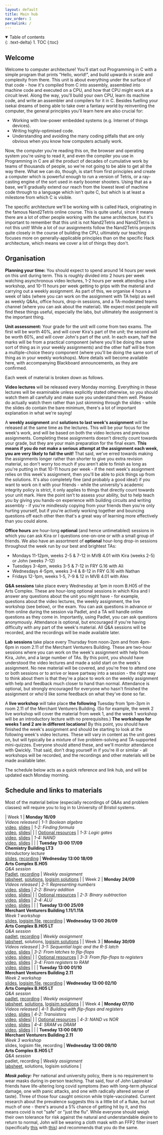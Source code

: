 ```yaml
---
layout: default
title: Main hub
nav_order: 1
permalink: /
---
```


<details open markdown="block">
<summary>
Table of contents
</summary>
{: .text-delta}
1. TOC
{:toc}
</details>

## Welcome

Welcome to computer architecture! You'll start out Programming in C with a simple program that prints "Hello, world!", and build upwards in scale and complexity from there. This unit is about everything under the surface of that code - how it's compiled from C into assembly, assembled into machine code and executed on a CPU, and how that CPU might work at a circuit level. Along the way, you'll build your own CPU, learn its machine code, and write an assembler and compilers for it in C. Besides fuelling your isekai dreams of being able to take over a fantasy world by reinventing the computer, the general principles you'll learn here are also crucial for:

* Working with low-power embedded systems (e.g. Internet of things devices).
* Writing highly-optimised code.
* Understanding and avoiding the many coding pitfalls that are only obvious when you know how computers actually work.

Now, the computer you're reading this on, the browser and operating system you're using to read it, and even the compiler you use in Programming in C are all the product of decades of cumulative work by teams of thousands of people, so we're not going to be able to get all the way there. What we can do, though, is start from first principles and create a computer which is powerful enough to run a version of Tetris, or a ray-casting engine of the sort used in early boomer shooters. Using that as a base, we'll gradually extend our reach from the lowest level of machine code through to a language which isn't quite C, but which is at least a milestone from which C is visible.

The specific architecture we'll be working with is called Hack, originating in the famous Nand2Tetris online course. This is quite useful, since it means there are a lot of other people working with the same architecture, but it's important to remember that this unit is not Nand2Tetris and Nand2Tetris is not this unit! While a lot of our assignments follow the Nand2Tetris projects quite closely in the course of building the CPU, ultimately our teaching focuses more on generally-applicable principles than on the specific Hack architecture, which means we cover a lot of things they don't.

## Organisation

**Planning your time:** You should expect to spend around 14 hours per week on this unit during term. This is roughly divided into 2 hours per week watching asynchronous video lectures, 1-2 hours per week attending a live workshop, and 10-11 hours per week getting to grips with the material and carrying out a weekly assignment. As part of this, we organise 4 hours a week of labs (where you can work on the assignment with TA help) as well as weekly Q&As, office hours, drop-in sessions, and a TA-moderated teams channel (where you can ask about the material). We expect most people will find these things useful, especially the labs, but ultimately the assignment is the important thing.

**Unit assessment:** Your grade for the unit will come from two exams. The first will be worth 40%, and will cover Kira's part of the unit; the second will be worth 60%, and will cover John's part of the unit. In each exam, half the marks will be from a practical component (where you'll be doing the same sort of thing as in your weekly assignments) and the other half will be from a multiple-choice theory component (where you'll be doing the same sort of thing as in your weekly workshops). More details will become available here, with accompanying Blackboard announcements, as they are confirmed.

Each week of material is broken down as follows.

**Video lectures** will be released every Monday morning. Everything in these lectures will be examinable unless explicitly stated otherwise, so you should watch them all carefully and make sure you understand them well. Please do actually watch them rather than just skimming through the slides - while the slides do contain the bare minimum, there's a lot of important explanation in what we're saying!

A **weekly assignment** and **solutions to last week's assignment** will be released at the same time as the lectures. This will be your focus for the week's work, and will be based on both the video lectures and previous assignments. Completing these assignments doesn't directly count towards your grade, but they are your main preparation for the final exam. **This means if you do not make a serious attempt at the assignment each week, you are very likely to fail the unit!** That said, we've erred towards making the assignments longer rather than shorter to give you extra revision material, so don't worry too much if you aren't able to finish as long as you're putting in that 10-11 hours per week - if the next week's assignment relies on this week's assignment, then you'll be able to pick things up from the solutions. It's also completely fine (and probably a good idea!) if you want to work on it with your friends - while the university's academic integrity policy is strict, it only applies to things that directly count towards your unit mark. Here the point isn't to assess your ability, but to help teach you by giving you hands-on experience with building circuits and writing assembly - if you're mindlessly copying from your friends then you're only hurting yourself, but if you're actively working together and bouncing questions off each other then that's a great way of learning more effectively than you could alone.

**Office hours** are hour-long **optional** (and hence untimetabled) sessions in which you can ask Kira or I questions one-on-one or with a small group of friends. We also have an assortment of **optional** hour-long drop-in sessions throughout the week run by our best and brightest TAs:

- Mondays 11-12pm, weeks 2-5 & 7-12 in MVB 4.01 with Kira (weeks 2-5) or John (weeks 7-12)
- Tuesdays 3-4pm, weeks 3-5 & 7-12 in FRY G.16 with Ali
- Wednesdays 4-5pm, weeks 3-4 & 8-12 in FRY G.16 with Nathan
- Fridays 12-1pm, weeks 1-5, 7-9 & 12 in MVB 4.01 with Alex

**Q&A sessions** take place every Wednesday at 1pm in room B.H05 of the Arts Complex. These are hour-long optional sessions in which Kira and I answer any questions about the unit you might have - for example, questions about the video lectures, the weekly assignment, the live workshop (see below), or the exam. You can ask questions in advance or from online during the session via Padlet, and a TA will handle online questions as they come in. Importantly, using Padlet, you can ask questions anonymously. Attendance is optional, but encouraged if you're having difficulty with any part of the week's material. All Q&A sessions will be recorded, and the recordings will be made available later.

**Lab sessions** take place every Thursday from noon-2pm and from 4pm-6pm in room 2.11 of the Merchant Venturers Building. These are two-hour sessions where you can work on the week's assignment with help from Kira, John, and a large number of TAs. By this point, you should have understood the video lectures and made a solid start on the week's assignment. No new material will be covered, and you're free to attend one or both sessions or to arrive or leave partway into a session - the right way to think about them is that they're a place to work on the weekly assignment with help and feedback much closer to hand than normal. Attendance is optional, but strongly encouraged for everyone who hasn't finished the assignment or who'd like some feedback on what they've done so far. 

A **live workshop** will take place **the following** Tuesday from 1pm-3pm in room 2.11 of the Merchant Venturers Building. (So for example, the week 2 live workshop will cover the material from week 1, and the week 1 workshop will be an introductory lecture with no prerequisites.) **The workshops for weeks 1 and 2 are in different locations!** By this point, you should have finished the week's assignment and should be starting to look at the following week's video lectures. These will vary in content as the unit goes on, but will typically be a mixture of live problem-solving and TA-supported mini-quizzes. Everyone should attend these, and we'll monitor attendance with Qwickly. That said, don't drag yourself in if you're ill or similar - all workshops will be recorded, and the recordings and other materials will be made available later.

The schedule below acts as a quick reference and link hub, and will be updated each Monday morning.

## Schedule and links to materials

Most of the material below (especially recordings of Q&As and problem classes) will require you to log in to University of Bristol systems.

| Week 1 | **Monday 16/09**<br>_Videos released_ | _1-1: Boolean algebra_<br> [video](https://mediasite.bris.ac.uk/Mediasite/Play/5eed5e0eb3304ba8a3ea72aac62082f91d), [slides](../week1/1.1_boolean_algebra.pdf) | _1-2: Finding formula_<br> [video](https://mediasite.bris.ac.uk/Mediasite/Play/59097be1ff3c462e963fdae1a9f233771d), [slides](../week1/1.2_finding_formula.pdf)| 
| | [Optional resources](../readings/#week-1-reading) | _1-3: Logic gates_<br> [video](https://mediasite.bris.ac.uk/Mediasite/Play/9c59a68333d64fe38ddcda01b2080fa21d), [slides](../week1/1.3_logic_gates.pdf) | _1-4: NAND_<br> [video](https://mediasite.bris.ac.uk/Mediasite/Play/1e731480e83e480d802eb60dac468f2e1d), [slides](../week1/1.4_nand.pdf) |
| | **Tuesday 13:00 17/09**<br>**Chemistry Building LT3**<br>_Introductory lecture_<br>[slides](../week1/intro-talk.pdf), [recording](https://mediasite.bris.ac.uk/Mediasite/Play/04a15e74e0f040f4bb332ccdf85827171d) | **Wednesday 13:00 18/09**<br>**Arts Complex B.H05**<br>_Q&A session_<br>[Padlet](https://uob.padlet.org/alexcockrean/intro-to-computer-architecture-1st-week-q-a-s0d3ptqgx1st6d0w), [recording](https://mediasite.bris.ac.uk/Mediasite/Play/45d03d6c20c642bf8aa64e7e3af592161d) | _Weekly assignment_<br>[labsheet](../week1/labsheet.pdf), [solutions](../week1/labsheet_answers.pdf), [logisim solutions](../week1/labsheet_logisim_answers.circ) |
| Week 2 | **Monday 24/09**<br>_Videos released_ | _2-1: Representing numbers_<br> [video](https://mediasite.bris.ac.uk/Mediasite/Play/92791a56c763406b96bbda5659ba7f071d), [slides](../week2/2.1_representing_numbers.pdf) | _2-2: Binary addition_<br> [video](https://mediasite.bris.ac.uk/Mediasite/Play/06ce9e7742a447709fc5492a9f52c2281d), [slides](../week2/2.2_binary_addition.pdf)| 
| | [Optional resources](../readings/#week-2-reading) | _2-3: Binary subtraction_<br> [video](https://mediasite.bris.ac.uk/Mediasite/Play/32660e5244fd4143bf8d60704f4981061d), [slides](../week2/2.3_binary_subtraction.pdf) | _2-4: ALU_<br> [video](https://mediasite.bris.ac.uk/Mediasite/Play/cabdc8ae860b4991bd0e733d4b2209391d), [slides](../week2/2.4_alu.pdf) |
| | **Tuesday 13:00 25/09**<br>**Merchant Venturers Building 1.11/1.11A**<br>_Week 1 workshop_<br>[slides](../week1/workshop.pdf), [logisim file](../week1/workshop.circ), [recording](https://mediasite.bris.ac.uk/Mediasite/Play/e378f04426364e1597c2dd2d4e4511371d) | **Wednesday 13:00 26/09**<br>**Arts Complex B.H05 LT**<br>_Q&A session_<br>[padlet](https://uob.padlet.org/alexcockrean/intro-to-computer-architecture-2nd-week-q-a-32iqpqfhmb0uacyh), [recording](https://mediasite.bris.ac.uk/Mediasite/Play/a4cce9f899d94091b6b66fbc402f33a51d) | _Weekly assignment_<br>[labsheet](../week2/labsheet.pdf), solutions, [logisim solutions](../week2/labsheet_answers.circ) |
| Week 3 | **Monday 30/09**<br>_Videos released_ | _3-1: Sequential logic and the R-S latch_<br> [video](https://uob-my.sharepoint.com/:v:/g/personal/fz19826_bristol_ac_uk/Eef78_cLOMtHs0QDZRXf2KUBuEWCa0BbCPf9dM_AWHz5DA?e=cgglmc), [slides](../week3/3-1.pdf) | _3-2: From latches to flip-flops_<br> [video](https://uob-my.sharepoint.com/:v:/g/personal/fz19826_bristol_ac_uk/EQTPw6MFVzpFj1awXCakYKsB20jp2QgkJMUiQPWeaqxt_w?nav=eyJyZWZlcnJhbEluZm8iOnsicmVmZXJyYWxBcHAiOiJTdHJlYW1XZWJBcHAiLCJyZWZlcnJhbFZpZXciOiJTaGFyZURpYWxvZyIsInJlZmVycmFsQXBwUGxhdGZvcm0iOiJXZWIiLCJyZWZlcnJhbE1vZGUiOiJ2aWV3In19&e=eK52ue), [slides](../week3/3-2.pdf)| 
| | [Optional resources](../readings/#week-3-reading) | _3-3: From flip-flops to registers_<br> [video](https://uob-my.sharepoint.com/:v:/g/personal/fz19826_bristol_ac_uk/EczJj_92uiJLoI4fq4CouggBcOVyiFL3cJVhIWIH0LfMrQ?nav=eyJyZWZlcnJhbEluZm8iOnsicmVmZXJyYWxBcHAiOiJTdHJlYW1XZWJBcHAiLCJyZWZlcnJhbFZpZXciOiJTaGFyZURpYWxvZyIsInJlZmVycmFsQXBwUGxhdGZvcm0iOiJXZWIiLCJyZWZlcnJhbE1vZGUiOiJ2aWV3In19&e=TYKpyw), [slides](../week3/3-3.pdf) | _3-4: From registers to RAM_<br> [video](https://uob-my.sharepoint.com/:v:/g/personal/fz19826_bristol_ac_uk/EWxmc0f3RvROphiOm38xYaQB3nrjNElwZcfxwkUpzjXFAA?nav=eyJyZWZlcnJhbEluZm8iOnsicmVmZXJyYWxBcHAiOiJTdHJlYW1XZWJBcHAiLCJyZWZlcnJhbFZpZXciOiJTaGFyZURpYWxvZyIsInJlZmVycmFsQXBwUGxhdGZvcm0iOiJXZWIiLCJyZWZlcnJhbE1vZGUiOiJ2aWV3In19&e=ugEkuS), [slides](../week3/3-4.pdf) |
| | **Tuesday 13:00 01/10**<br>**Merchant Venturers Building 2.11**<br>_Week 2 workshop_<br>[slides](../week2/workshop.pdf), [logisim file](../week2/workshop.circ), [recording](https://mediasite.bris.ac.uk/Mediasite/Play/36b8e1925a104999af9f286aa5961fdd1d) | **Wednesday 13:00 02/10**<br>**Arts Complex B.H05 LT**<br>_Q&A session_<br>[padlet](https://uob.padlet.org/alexcockrean/intro-to-computer-architecture-3rd-week-q-a-8ppbs8v78urq8tks), [recording](https://mediasite.bris.ac.uk/Mediasite/Play/7fc8d3a6dd9c4585b7658800f79b526a1d) | _Weekly assignment_<br>[labsheet](../week3/labsheet.pdf), [solutions](/week3/labsheet_solutions.pdf), [logisim solutions](../week3/labsheet_solutions.circ) |
| Week 4 | **Monday 07/10**<br>_Videos released_ | _4-1: Building with flip-flops and registers_<br> [video](https://uob-my.sharepoint.com/:v:/g/personal/fz19826_bristol_ac_uk/Eamq8Xrm5pRLkDTimZxLAcoB5epWuow3jwji87WDGUCu7g?nav=eyJyZWZlcnJhbEluZm8iOnsicmVmZXJyYWxBcHAiOiJPbmVEcml2ZUZvckJ1c2luZXNzIiwicmVmZXJyYWxBcHBQbGF0Zm9ybSI6IldlYiIsInJlZmVycmFsTW9kZSI6InZpZXciLCJyZWZlcnJhbFZpZXciOiJNeUZpbGVzTGlua0NvcHkifX0&e=eayhlo), [slides](../week4/4-1.pdf) | _4-2: Transistors_<br> [video](https://mediasite.bris.ac.uk/Mediasite/Play/420671f3f8f14b3d9162da827f6956631d), [slides](../week4/4-2.pdf)| 
| | [Optional resources](../readings/#week-4-reading) | _4-3: NAND vs NOR_<br> [video](https://mediasite.bris.ac.uk/Mediasite/Play/a2cc6fa5f5034ae0a5f82d62ab6152ab1d), [slides](../week4/4-3.pdf) | _4-4: SRAM vs DRAM_<br> [video](https://mediasite.bris.ac.uk/Mediasite/Play/ec59f285089946828bac964135735c891d), [slides](../week4/4-4.pdf) |
| | **Tuesday 13:00 08/10**<br>**Merchant Venturers Building 2.11**<br>_Week 3 workshop_<br>slides, logisim file, recording | **Wednesday 13:00 09/10**<br>**Arts Complex B.H05 LT**<br>_Q&A session_<br>padlet, recording | _Weekly assignment_<br>[labsheet](../week4/labsheet.pdf), solutions, logisim solutions |

***Mask policy:*** Per national and university policy, there is no requirement to wear masks during in-person teaching. That said, four of John Lapinskas' friends have life-altering long covid symptoms (two with long-term physical damage, one with panic attacks, and one with radically altered sense of taste). Three of those four caught omicron while triple-vaccinated. Current research about the prevalence suggests this is a little bit of a fluke, but not much of one - there's around a 5% chance of getting hit by it, and this means covid is not "safe" or "just the flu". While everyone should weigh their own tolerance for risk against the natural and understandable desire to return to normal, John will be wearing a cloth mask with an FFP2 filter insert (specifically [this](https://www.airinum.com/products/air-mask-lite) with [this](https://www.airinum.com/products/air-filter-lite?variant=40119266541673)) and recommends that you do the same.